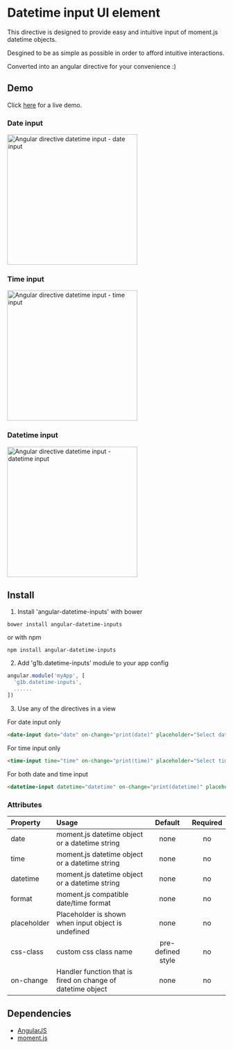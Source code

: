 # Datetime input UI element

This directive is designed to provide easy and intuitive input of moment.js datetime objects.

Desgined to be as simple as possible in order to afford intuitive interactions.

Converted into an angular directive for your convenience :)

## Demo
Click <a href="https://rawgit.com/g1eb/angular-datetime-inputs/master/" target="_blank">here</a> for a live demo.

### Date input
[<img src="https://raw.githubusercontent.com/g1eb/angular-datetime-inputs/master/images/date.png" alt="Angular directive datetime input - date input" width="300px">](https://rawgit.com/g1eb/angular-datetime-inputs/master/)

### Time input
[<img src="https://raw.githubusercontent.com/g1eb/angular-datetime-inputs/master/images/time.png" alt="Angular directive datetime input - time input" width="300px">](https://rawgit.com/g1eb/angular-datetime-inputs/master/)

### Datetime input
[<img src="https://raw.githubusercontent.com/g1eb/angular-datetime-inputs/master/images/datetime.png" alt="Angular directive datetime input - datetime input" width="300px">](https://rawgit.com/g1eb/angular-datetime-inputs/master/)

## Install

1) Install 'angular-datetime-inputs' with bower

```
bower install angular-datetime-inputs
```

or with npm

```
npm install angular-datetime-inputs
```

2) Add 'g1b.datetime-inputs' module to your app config


```javascript
angular.module('myApp', [
  'g1b.datetime-inputs',
  ......
])
```

3) Use any of the directives in a view

For date input only
```html
<date-input date="date" on-change="print(date)" placeholder="Select date"></date-input>
```

For time input only
```html
<time-input time="time" on-change="print(time)" placeholder="Select time"></time-input>
```

For both date and time input
```html
<datetime-input datetime="datetime" on-change="print(datetime)" placeholder="Select datetime"></datetime-input>
```

### Attributes

|Property        | Usage           | Default  | Required |
|:------------- |:-------------|:-----:|:-----:|
| date | moment.js datetime object or a datetime string | none | no |
| time | moment.js datetime object or a datetime string | none | no |
| datetime | moment.js datetime object or a datetime string | none | no |
| format | moment.js compatible date/time format | none | no |
| placeholder | Placeholder is shown when input object is undefined | none | no |
| css-class | custom css class name | pre-defined style | no |
| on-change | Handler function that is fired on change of datetime object | none | no |

## Dependencies

* [AngularJS](https://angularjs.org/)
* [moment.js](http://momentjs.com/)
